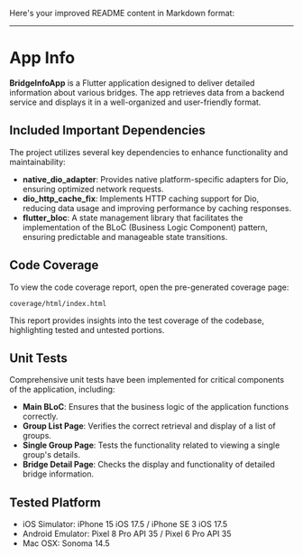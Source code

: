 Here's your improved README content in Markdown format:

---

# App Info

**BridgeInfoApp** is a Flutter application designed to deliver detailed information about various bridges. The app retrieves data from a backend service and displays it in a well-organized and user-friendly format.

## Included Important Dependencies

The project utilizes several key dependencies to enhance functionality and maintainability:

- **native_dio_adapter**: Provides native platform-specific adapters for Dio, ensuring optimized network requests.
- **dio_http_cache_fix**: Implements HTTP caching support for Dio, reducing data usage and improving performance by caching responses.
- **flutter_bloc**: A state management library that facilitates the implementation of the BLoC (Business Logic Component) pattern, ensuring predictable and manageable state transitions.

## Code Coverage

To view the code coverage report, open the pre-generated coverage page:

```
coverage/html/index.html
```

This report provides insights into the test coverage of the codebase, highlighting tested and untested portions.

## Unit Tests

Comprehensive unit tests have been implemented for critical components of the application, including:

- **Main BLoC**: Ensures that the business logic of the application functions correctly.
- **Group List Page**: Verifies the correct retrieval and display of a list of groups.
- **Single Group Page**: Tests the functionality related to viewing a single group's details.
- **Bridge Detail Page**: Checks the display and functionality of detailed bridge information.


## Tested Platform
- iOS Simulator: iPhone 15 iOS 17.5 / iPhone SE 3 iOS 17.5  
- Android Emulator: Pixel 8 Pro API 35 / Pixel 6 Pro API 35
- Mac OSX: Sonoma 14.5